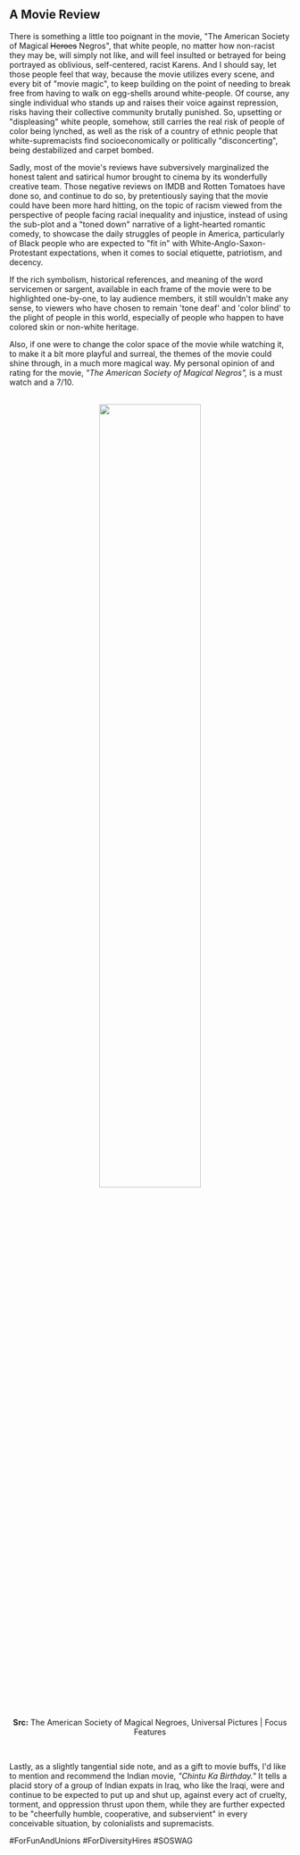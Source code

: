## A Movie Review

There is something a little too poignant in the movie, "The American Society of Magical ~~Heroes~~ Negros", that white people, no matter how non-racist they may be, will simply not like, and will feel insulted or betrayed for being portrayed as oblivious, self-centered, racist Karens. And I should say, let those people feel that way, because the movie utilizes every scene, and every bit of "movie magic", to keep building on the point of needing to break free from having to walk on egg-shells around white-people. Of course, any single individual who stands up and raises their voice against repression, risks having their collective community brutally punished. So, upsetting or "displeasing" white people, somehow, still carries the real risk of people of color being lynched, as well as the risk of a country of ethnic people that white-supremacists find socioeconomically or politically "disconcerting", being destabilized and carpet bombed. 

Sadly, most of the movie's reviews have subversively marginalized the honest talent and satirical humor brought to cinema by its wonderfully creative team. Those negative reviews on IMDB and Rotten Tomatoes have done so, and continue to do so, by pretentiously saying that the movie could have been more hard hitting, on the topic of racism viewed from the perspective of people facing racial inequality and injustice, instead of using the sub-plot and a "toned down" narrative of a light-hearted romantic comedy, to showcase the daily struggles of people in America, particularly of Black people who are expected to "fit in" with White-Anglo-Saxon-Protestant expectations, when it comes to social etiquette, patriotism, and decency.   

If the rich symbolism, historical references, and meaning of the word servicemen or sargent, available in each frame of the movie were to be highlighted one-by-one, to lay audience members, it still wouldn't make any sense, to viewers who have chosen to remain 'tone deaf' and 'color blind' to the plight of people in this world, especially of people who happen to have colored skin or non-white heritage. 

Also, if one were to change the color space of the movie while watching it, to make it a bit more playful and surreal, the themes of the movie could shine through, in a much more magical way. My personal opinion of and rating for the movie, *"The American Society of Magical Negros",* is a must watch and a 7/10.

<br>
<div align="center">
  <img width="60%" src="https://i.ibb.co/zsRgqHb/the-american-society-of-magical-negroes-color-space-shift.jpg"></img>
  <p><b>Src:</b> The American Society of Magical Negroes, Universal Pictures | Focus Features</p>
</div>
<br>

Lastly, as a slightly tangential side note, and as a gift to movie buffs, I'd like to mention and recommend the Indian movie, *"Chintu Ka Birthday."* It tells a placid story of a group of Indian expats in Iraq, who like the Iraqi, were and continue to be expected to put up and shut up, against every act of cruelty, torment, and oppression thrust upon them, while they are further expected to be "cheerfully humble, cooperative, and subservient" in every conceivable situation, by colonialists and supremacists. 

#ForFunAndUnions #ForDiversityHires #SOSWAG